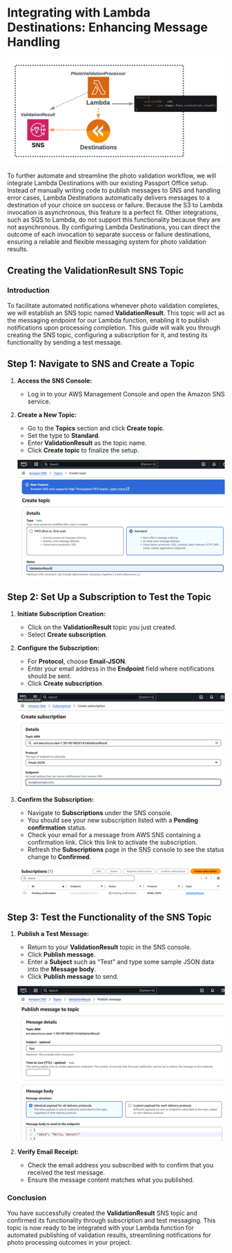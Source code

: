 # Integrating with Lambda Destinations: Enhancing Message Handling

![Lamda Destinations](/assets/lambda-destinations.png)

To further automate and streamline the photo validation workflow, we will integrate Lambda Destinations with our existing Passport Office setup. Instead of manually writing code to publish messages to SNS and handling error cases, Lambda Destinations automatically delivers messages to a destination of your choice on success or failure. Because the S3 to Lambda invocation is asynchronous, this feature is a perfect fit. Other integrations, such as SQS to Lambda, do not support this functionality because they are not asynchronous. By configuring Lambda Destinations, you can direct the outcome of each invocation to separate success or failure destinations, ensuring a reliable and flexible messaging system for photo validation results.

## Creating the ValidationResult SNS Topic

### Introduction
To facilitate automated notifications whenever photo validation completes, we will establish an SNS topic named **ValidationResult**. This topic will act as the messaging endpoint for our Lambda function, enabling it to publish notifications upon processing completion. This guide will walk you through creating the SNS topic, configuring a subscription for it, and testing its functionality by sending a test message.

## **Step 1: Navigate to SNS and Create a Topic**
1. **Access the SNS Console:**
   - Log in to your AWS Management Console and open the Amazon SNS service.
   
2. **Create a New Topic:**
   - Go to the **Topics** section and click **Create topic**.
   - Set the type to **Standard**.
   - Enter **ValidationResult** as the topic name.
   - Click **Create topic** to finalize the setup.

   ![Create Topic](/assets/create-topic.png)

## **Step 2: Set Up a Subscription to Test the Topic**
1. **Initiate Subscription Creation:**
   - Click on the **ValidationResult** topic you just created.
   - Select **Create subscription**.
   
2. **Configure the Subscription:**
   - For **Protocol**, choose **Email-JSON**.
   - Enter your email address in the **Endpoint** field where notifications should be sent.
   - Click **Create subscription**.

   ![Create Subscription](/assets/create-subscription.png)

3. **Confirm the Subscription:**
   - Navigate to **Subscriptions** under the SNS console.
   - You should see your new subscription listed with a **Pending confirmation** status.
   - Check your email for a message from AWS SNS containing a confirmation link. Click this link to activate the subscription.
   - Refresh the **Subscriptions** page in the SNS console to see the status change to **Confirmed**.

   ![Pending](/assets/pending.png)

## **Step 3: Test the Functionality of the SNS Topic**
1. **Publish a Test Message:**
   - Return to your **ValidationResult** topic in the SNS console.
   - Click **Publish message**.
   - Enter a **Subject** such as "Test" and type some sample JSON data into the **Message body**.
   - Click **Publish message** to send.

   ![Publish Message](/assets/publish-message.png)

2. **Verify Email Receipt:**
   - Check the email address you subscribed with to confirm that you received the test message.
   - Ensure the message content matches what you published.

### Conclusion
You have successfully created the **ValidationResult** SNS topic and confirmed its functionality through subscription and test messaging. This topic is now ready to be integrated with your Lambda function for automated publishing of validation results, streamlining notifications for photo processing outcomes in your project.
